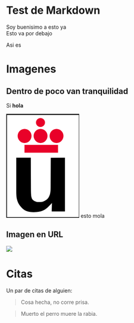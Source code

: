 # Test de Markdown

Soy buenisimo a esto ya  
Esto va por debajo

Asi es

# Imagenes

## Dentro de poco van tranquilidad

Si **hola**

![](https://github.com/gbernalr/Mecatronica-2022-2023/blob/main/resources/Logo-urjc.png) esto mola

## Imagen en URL

![](https://upload.wikimedia.org/wikipedia/commons/2/2f/CC_BY-SA_3.0.png)

# Citas

Un par de citas de alguien:

> Cosa hecha, no corre prisa.

> Muerto el perro muere la rabia.
